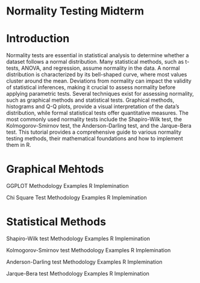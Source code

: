 # Normality Testing Midterm
# Introduction
Normality tests are essential in statistical analysis to determine whether a dataset follows a normal distribution. Many statistical methods, such as t-tests, ANOVA, and regression, assume normality in the data. A normal distribution is characterized by its bell-shaped curve, where most values cluster around the mean. Deviations from normality can impact the validity of statistical inferences, making it crucial to assess normality before applying parametric tests.
Several techniques exist for assessing normality, such as graphical methods and statistical tests. Graphical methods, histograms and Q-Q plots, provide a visual interpretation of the data’s distribution, while formal statistical tests offer quantitative measures. The most commonly used normality tests include the Shapiro-Wilk test, the Kolmogorov-Smirnov test, the Anderson-Darling test, and the Jarque-Bera test. This tutorial provides a comprehensive guide to various normality testing methods, their mathematical foundations and how to implement them in R. 

# Graphical Mehtods 

GGPLOT
  Methodology
  Examples
  R Implemination
  
Chi Square Test
  Methodology
  Examples
  R Implemination



# Statistical Methods

Shapiro-Wilk test
  Methodology
  Examples
  R Implemination

Kolmogorov-Smirnov test
  Methodology
  Examples
  R Implemination

Anderson-Darling test
  Methodology
  Examples
  R Implemination

Jarque-Bera test
  Methodology
  Examples
  R Implemination


